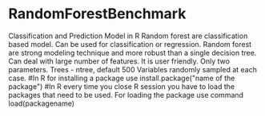 # RandomForestBenchmark
Classification and Prediction Model in R
Random forest are classification based model.
Can be used for classification or regression.
Random forest are strong modeling technique and more robust than a single decision tree.
Can deal with large number of features.
It is user friendly.
Only two parameters. 
Trees - ntree, default 500
Variables randomly sampled at each case.
#In R for installing a package use install.package("name of the package")
#In R every time you close R session you have to load the packages that need to be used. For loading the package use command load(packagename)
